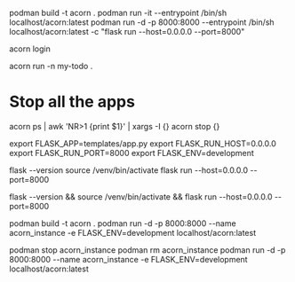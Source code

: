 podman build -t acorn .
podman run -it --entrypoint /bin/sh localhost/acorn:latest
podman run -d -p 8000:8000 --entrypoint /bin/sh localhost/acorn:latest -c "flask run --host=0.0.0.0 --port=8000"

acorn login

acorn run -n my-todo .

# Stop all the apps
acorn ps | awk 'NR>1 {print $1}' | xargs -I {} acorn stop {}

export FLASK_APP=templates/app.py
export FLASK_RUN_HOST=0.0.0.0
export FLASK_RUN_PORT=8000
export FLASK_ENV=development

flask --version
source /venv/bin/activate
flask run --host=0.0.0.0 --port=8000

flask --version && source /venv/bin/activate && flask run --host=0.0.0.0 --port=8000

podman build -t acorn .
podman run -d -p 8000:8000 --name acorn_instance -e FLASK_ENV=development localhost/acorn:latest

podman stop acorn_instance
podman rm acorn_instance
podman run -d -p 8000:8000 --name acorn_instance -e FLASK_ENV=development localhost/acorn:latest
